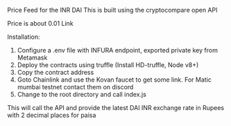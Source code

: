 
Price Feed for the INR DAI
This is built using the cryptocompare open API

Price is about 0.01 Link

Installation:
1. Configure a .env file with INFURA endpoint, exported private key from Metamask
2. Deploy the contracts using truffle
(Install HD-truffle, Node v8+)
3. Copy the contract address
4. Goto Chainlink and use the Kovan faucet to get some link. For Matic mumbai testnet contact them on discord
5. Change to the root directory and call index.js 

This will call the API and provide the latest DAI INR exchange rate in Rupees with 2 decimal places for paisa
